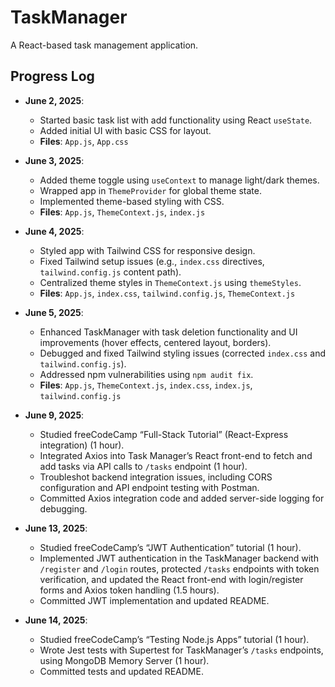 # TaskManager
A React-based task management application.

## Progress Log

- **June 2, 2025**:
  - Started basic task list with add functionality using React `useState`.
  - Added initial UI with basic CSS for layout.
  - **Files**: `App.js`, `App.css`

- **June 3, 2025**:
  - Added theme toggle using `useContext` to manage light/dark themes.
  - Wrapped app in `ThemeProvider` for global theme state.
  - Implemented theme-based styling with CSS.
  - **Files**: `App.js`, `ThemeContext.js`, `index.js`

- **June 4, 2025**:
  - Styled app with Tailwind CSS for responsive design.
  - Fixed Tailwind setup issues (e.g., `index.css` directives, `tailwind.config.js` content path).
  - Centralized theme styles in `ThemeContext.js` using `themeStyles`.
  - **Files**: `App.js`, `index.css`, `tailwind.config.js`, `ThemeContext.js`

- **June 5, 2025**:
  - Enhanced TaskManager with task deletion functionality and UI improvements (hover effects, centered layout, borders).
  - Debugged and fixed Tailwind styling issues (corrected `index.css` and `tailwind.config.js`).
  - Addressed npm vulnerabilities using `npm audit fix`.
  - **Files**: `App.js`, `ThemeContext.js`, `index.css`, `index.js`, `tailwind.config.js`
 
- **June 9, 2025**:
  - Studied freeCodeCamp “Full-Stack Tutorial” (React-Express integration) (1 hour).
  - Integrated Axios into Task Manager’s React front-end to fetch and add tasks via API calls to `/tasks` endpoint (1 hour).
  - Troubleshot backend integration issues, including CORS configuration and API endpoint testing with Postman.
  - Committed Axios integration code and added server-side logging for debugging.

- **June 13, 2025**:
  - Studied freeCodeCamp’s “JWT Authentication” tutorial (1 hour).
  - Implemented JWT authentication in the TaskManager backend with `/register` and `/login` routes, protected `/tasks` endpoints with token verification, and updated the React front-end with login/register forms and Axios token handling (1.5 hours).
  - Committed JWT implementation and updated README.

- **June 14, 2025**:
  - Studied freeCodeCamp’s “Testing Node.js Apps” tutorial (1 hour).
  - Wrote Jest tests with Supertest for TaskManager’s `/tasks` endpoints, using MongoDB Memory Server (1 hour).
  - Committed tests and updated README.
